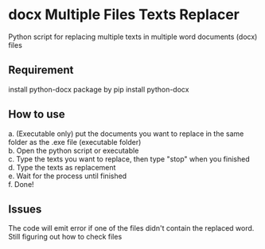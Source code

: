 # docx Multiple Files Texts Replacer
Python script for replacing multiple texts in multiple word documents (docx) files  
  
## Requirement
install python-docx package by
  pip install python-docx

## How to use  
a. (Executable only) put the documents you want to replace in the same folder as the .exe file (executable folder)  
b. Open the python script or executable  
c. Type the texts you want to replace, then type "stop" when you finished  
d. Type the texts as replacement  
e. Wait for the process until finished  
f. Done!

## Issues
The code will emit error if one of the files didn't contain the replaced word. Still figuring out how to check files
